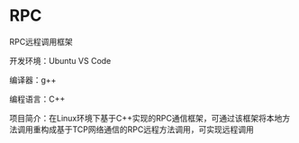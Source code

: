 # RPC
RPC远程调用框架

开发环境：Ubuntu VS Code

编译器：g++

编程语言：C++

项目简介：在Linux环境下基于C++实现的RPC通信框架，可通过该框架将本地方法调用重构成基于TCP网络通信的RPC远程方法调用，可实现远程调用

